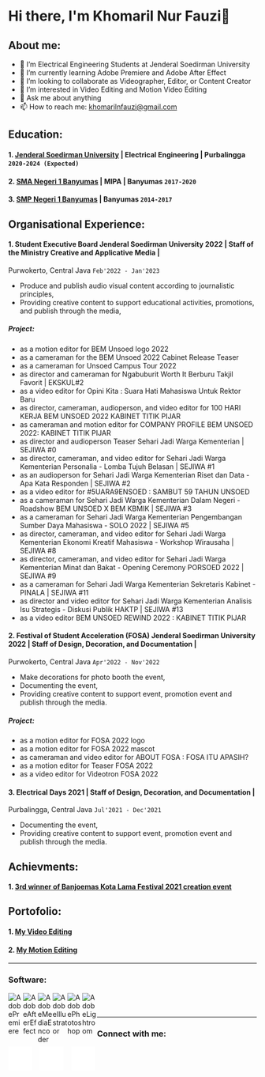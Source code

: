 # Hi there, I'm Khomaril Nur Fauzi👋
## About me:
- 🔭 I’m Electrical Engineering Students at Jenderal Soedirman University
- 🌱 I’m currently learning Adobe Premiere and Adobe After Effect
- 👯 I’m looking to collaborate as Videographer, Editor, or Content Creator
- 🤔 I’m interested in Video Editing and Motion Video Editing
- 💬 Ask me about anything
- 📫 How to reach me: khomarilnfauzi@gmail.com

## Education:

#### 1. [Jenderal Soedirman University](https://unsoed.ac.id/) | Electrical Engineering | Purbalingga `2020-2024 (Expected)`
#### 2. [SMA Negeri 1 Banyumas](http://www.smanegeribanyumas.sch.id/) | MIPA | Banyumas `2017-2020`
#### 3. [SMP Negeri 1 Banyumas](https://smpn1banyumas.sch.id/) | Banyumas `2014-2017`

## Organisational Experience:
#### 1. Student Executive Board Jenderal Soedirman University 2022 | Staff of the Ministry Creative and Applicative Media | 
Purwokerto, Central Java `Feb'2022 - Jan'2023`
   - Produce and publish audio visual content according to journalistic principles,
   - Providing creative content to support educational activities, promotions, and publish through the media,
##### Project:
   - as a motion editor for BEM Unsoed logo 2022
   - as a cameraman for the BEM Unsoed 2022 Cabinet Release Teaser 
   - as a cameraman for Unsoed Campus Tour 2022 
   - as director and cameraman for Ngabuburit Worth It Berburu Takjil Favorit | EKSKUL#2 
   - as a video editor for Opini Kita : Suara Hati Mahasiswa Untuk Rektor Baru 
   - as director, cameraman, audioperson, and video editor for 100 HARI KERJA BEM UNSOED 2022 KABINET TITIK PIJAR 
   - as cameraman and motion editor for COMPANY PROFILE BEM UNSOED 2022: KABINET TITIK PIJAR 
   - as director and audioperson Teaser Sehari Jadi Warga Kementerian | SEJIWA #0 
   - as director, cameraman, and video editor for Sehari Jadi Warga Kementerian Personalia - Lomba Tujuh Belasan | SEJIWA #1 
   - as an audioperson for Sehari Jadi Warga Kementerian Riset dan Data - Apa Kata Responden | SEJIWA #2 
   - as a video editor for #5UARA9ENSOED : SAMBUT 59 TAHUN UNSOED 
   - as a cameraman for Sehari Jadi Warga Kementerian Dalam Negeri - Roadshow BEM UNSOED X BEM KBMIK | SEJIWA #3 
   - as a cameraman for Sehari Jadi Warga Kementerian Pengembangan Sumber Daya Mahasiswa - SOLO 2022 | SEJIWA #5 
   - as director, cameraman, and video editor for Sehari Jadi Warga Kementerian Ekonomi Kreatif Mahasiswa - Workshop Wirausaha | SEJIWA #8 
   - as director, cameraman, and video editor for Sehari Jadi Warga Kementerian Minat dan Bakat - Opening Ceremony PORSOED 2022 | SEJIWA #9 
   - as a cameraman for Sehari Jadi Warga Kementerian Sekretaris Kabinet - PINALA | SEJIWA #11 
   - as director and video editor for Sehari Jadi Warga Kementerian Analisis Isu Strategis - Diskusi Publik HAKTP | SEJIWA #13
   - as a video editor BEM UNSOED REWIND 2022 : KABINET TITIK PIJAR
#### 2. Festival of Student Acceleration (FOSA) Jenderal Soedirman University 2022 | Staff of Design, Decoration, and Documentation |
Purwokerto, Central Java `Apr'2022 - Nov'2022`
   - Make decorations for photo booth the event,
   - Documenting the event,
   - Providing creative content to support event, promotion event and publish through the media.
##### Project:
   - as a motion editor for FOSA 2022 logo
   - as a motion editor for FOSA 2022 mascot
   - as cameraman and video editor for ABOUT FOSA : FOSA ITU APASIH? 
   - as a motion editor for Teaser FOSA 2022 
   - as a video editor for Videotron FOSA 2022 
#### 3. Electrical Days 2021 | Staff of Design, Decoration, and Documentation | 
Purbalingga, Central Java `Jul'2021 - Dec'2021`
   - Documenting the event,
   - Providing creative content to support event, promotion event and publish through the media.
## Achievments:
#### 1. [3rd winner of Banjoemas Kota Lama Festival 2021 creation event](https://www.instagram.com/p/CVbUFDqBrtH/) 

## Portofolio:
#### 1. [My Video Editing](https://drive.google.com/drive/folders/13dT2_ze9YKIXPoawDuj3Jh1MU1jwz4ER?usp=sharing)
#### 2. [My Motion Editing](https://drive.google.com/drive/folders/1uMSqKuMxAfbUE5RCx1nBgNhj5978fCO6?usp=sharing)

---
### Software:

[<img align="left" alt="AdobePremiere" width="30px" src="https://img.icons8.com/color/48/null/adobe-premiere-pro--v1.png"/>][webdev]
[<img align="left" alt="AdobeAfterEffect" width="30px" src="https://img.icons8.com/color/48/null/adobe-after-effects--v1.png"/>][webdev]
[<img align="left" alt="AdobeMediaEncoder" width="30px" src="https://img.icons8.com/color/48/null/adobe-media-encoder.png"/>][webdev]
[<img align="left" alt="AdobeIllustrator" width="30px" src="https://img.icons8.com/color/48/null/adobe-illustrator--v1.png"/>][webdev]
[<img align="left" alt="AdobePhotoshop" width="30px" src="https://img.icons8.com/color/48/null/adobe-photoshop--v1.png"/>][webdev]
[<img align="left" alt="AdobeLightroom" width="30px" src="https://img.icons8.com/color/48/null/adobe-lightroom--v1.png"/>][webdev]

<br />
<br />

---
### Connect with me:

[![website](./img/instagram-dark.svg)](https://instagram.com/khomaril.fauzi)
&nbsp;&nbsp;
[![website](./img/linkedin-dark.svg)](https://www.linkedin.com/in/khomaril-nur-fauzi-b6b26a25b)
&nbsp;&nbsp;
[![website](./img/twitter-dark.svg)](https://twitter.com/Khomaril_Fauzi)
&nbsp;&nbsp;

[webdev]: https://github.com/KhomarilFauzi/KhomarilFauzi
